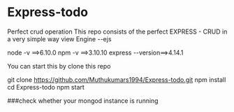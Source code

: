 # Express-todo
Perfect crud operation
This repo consists of the perfect EXPRESS - CRUD in a very simple way 
view Engine --ejs

node -v ==>6.10.0
npm -v  ==>3.10.10
express --version==>4.14.1

You can start this by clone this repo

git clone https://github.com/Muthukumars1994/Express-todo.git
npm install
cd Express-todo
npm start

###check whether your mongod instance is running
